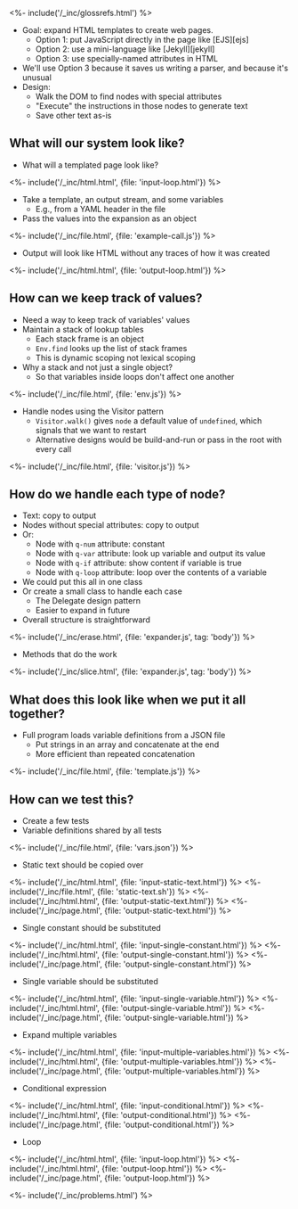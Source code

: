 ---
---

<%- include('/_inc/glossrefs.html') %>

-   Goal: expand HTML templates to create web pages.
    -   Option 1: put JavaScript directly in the page like [EJS][ejs]
    -   Option 2: use a mini-language like [Jekyll][jekyll]
    -   Option 3: use specially-named attributes in HTML
-   We'll use Option 3 because it saves us writing a parser, and because it's unusual
-   Design:
    -   Walk the <g key="dom">DOM</g> to find nodes with special attributes
    -   "Execute" the instructions in those nodes to generate text
    -   Save other text as-is

## What will our system look like?

-   What will a templated page look like?

<%- include('/_inc/html.html', {file: 'input-loop.html'}) %>

-   Take a template, an output stream, and some variables
    -   E.g., from a <g key="yaml">YAML</g> header in the file
-   Pass the values into the expansion as an object

<%- include('/_inc/file.html', {file: 'example-call.js'}) %>

-   Output will look like HTML without any traces of how it was created

<%- include('/_inc/html.html', {file: 'output-loop.html'}) %>

## How can we keep track of values?

-   Need a way to keep track of variables' values
-   Maintain a stack of lookup tables
    -   Each <g key="stack_frame">stack frame</g> is an object
    -   `Env.find` looks up the list of stack frames
    -   This is <g key="dynamic_scoping">dynamic scoping</g> not <g key="lexical_scoping">lexical scoping</g>
-   Why a stack and not just a single object?
    -   So that variables inside loops don't affect one another

<%- include('/_inc/file.html', {file: 'env.js'}) %>

-   Handle nodes using the <g key="visitor_pattern">Visitor pattern</g>
    -   `Visitor.walk()` gives `node` a default value of `undefined`, which signals that we want to restart
    -   Alternative designs would be build-and-run or pass in the root with every call

<%- include('/_inc/file.html', {file: 'visitor.js'}) %>

## How do we handle each type of node?

-   Text: copy to output
-   Nodes without special attributes: copy to output
-   Or:
    -   Node with `q-num` attribute: constant
    -   Node with `q-var` attribute: look up variable and output its value
    -   Node with `q-if` attribute: show content if variable is true
    -   Node with `q-loop` attribute: loop over the contents of a variable
-   We could put this all in one class
-   Or create a small class to handle each case
    -   The <g key="delegate_pattern">Delegate</g> design pattern
    -   Easier to expand in future
-   Overall structure is straightforward

<%- include('/_inc/erase.html', {file: 'expander.js', tag: 'body'}) %>

-   Methods that do the work

<%- include('/_inc/slice.html', {file: 'expander.js', tag: 'body'}) %>

## What does this look like when we put it all together?

-   Full program loads variable definitions from a JSON file
    -   Put strings in an array and concatenate at the end
    -   More efficient than repeated concatenation

<%- include('/_inc/file.html', {file: 'template.js'}) %>

## How can we test this?

-   Create a few tests
-   Variable definitions shared by all tests

<%- include('/_inc/file.html', {file: 'vars.json'}) %>

-   Static text should be copied over

<%- include('/_inc/html.html', {file: 'input-static-text.html'}) %>
<%- include('/_inc/file.html', {file: 'static-text.sh'}) %>
<%- include('/_inc/html.html', {file: 'output-static-text.html'}) %>
<%- include('/_inc/page.html', {file: 'output-static-text.html'}) %>

-   Single constant should be substituted

<%- include('/_inc/html.html', {file: 'input-single-constant.html'}) %>
<%- include('/_inc/html.html', {file: 'output-single-constant.html'}) %>
<%- include('/_inc/page.html', {file: 'output-single-constant.html'}) %>

-   Single variable should be substituted

<%- include('/_inc/html.html', {file: 'input-single-variable.html'}) %>
<%- include('/_inc/html.html', {file: 'output-single-variable.html'}) %>
<%- include('/_inc/page.html', {file: 'output-single-variable.html'}) %>

-   Expand multiple variables

<%- include('/_inc/html.html', {file: 'input-multiple-variables.html'}) %>
<%- include('/_inc/html.html', {file: 'output-multiple-variables.html'}) %>
<%- include('/_inc/page.html', {file: 'output-multiple-variables.html'}) %>

-   Conditional expression

<%- include('/_inc/html.html', {file: 'input-conditional.html'}) %>
<%- include('/_inc/html.html', {file: 'output-conditional.html'}) %>
<%- include('/_inc/page.html', {file: 'output-conditional.html'}) %>

-   Loop

<%- include('/_inc/html.html', {file: 'input-loop.html'}) %>
<%- include('/_inc/html.html', {file: 'output-loop.html'}) %>
<%- include('/_inc/page.html', {file: 'output-loop.html'}) %>

<%- include('/_inc/problems.html') %>
